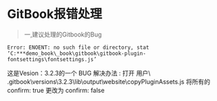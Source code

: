 # GitBook报错处理

>一,建议处理的Gitbook的Bug
```
Error: ENOENT: no such file or directory, stat ‘C:***demo_book\_book\gitbook\gitbook-plugin-fontsettings\fontsettings.js’
```
这是Vesion：3.2.3的一个 BUG
解决办法 : 打开 用户\ .gitbook\versions\3.2.3\lib\output\website\copyPluginAssets.js
将所有的 confirm: true 更改为 confirm: false
